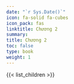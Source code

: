 ```yaml
---
date: "`r Sys.Date()`"
icon: fa-solid fa-cubes
icon_pack: fas
linktitle: Chương 2
summary: 
title: Chương 2
toc: false
type: book
weight: 1
---
```


{{< list_children >}}
